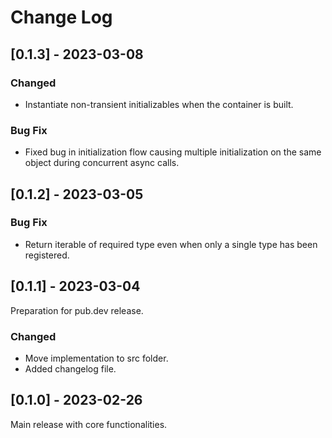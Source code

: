 # Change Log

## [0.1.3] - 2023-03-08
### Changed
- Instantiate non-transient initializables when the container is built.

### Bug Fix
- Fixed bug in initialization flow causing multiple initialization on the same object during concurrent async calls.

## [0.1.2] - 2023-03-05
### Bug Fix
- Return iterable of required type even when only a single type has been registered.

## [0.1.1] - 2023-03-04
Preparation for pub.dev release.

### Changed
- Move implementation to src folder.
- Added changelog file.

## [0.1.0] - 2023-02-26

Main release with core functionalities.